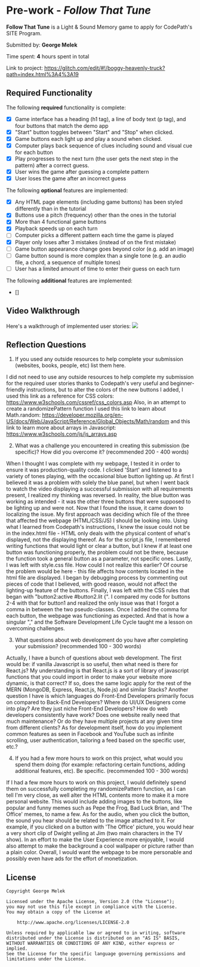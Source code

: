 # Pre-work - _Follow That Tune_

**Follow That Tune** is a Light & Sound Memory game to apply for CodePath's SITE Program.

Submitted by: **George Melek**

Time spent: **4** hours spent in total

Link to project: https://glitch.com/edit/#!/boggy-heavenly-truck?path=index.html%3A4%3A19

## Required Functionality

The following **required** functionality is complete:

- [x] Game interface has a heading (h1 tag), a line of body text (p tag), and four buttons that match the demo app
- [x] "Start" button toggles between "Start" and "Stop" when clicked.
- [x] Game buttons each light up and play a sound when clicked.
- [x] Computer plays back sequence of clues including sound and visual cue for each button
- [x] Play progresses to the next turn (the user gets the next step in the pattern) after a correct guess.
- [x] User wins the game after guessing a complete pattern
- [x] User loses the game after an incorrect guess

The following **optional** features are implemented:

- [x] Any HTML page elements (including game buttons) has been styled differently than in the tutorial
- [x] Buttons use a pitch (frequency) other than the ones in the tutorial
- [x] More than 4 functional game buttons
- [x] Playback speeds up on each turn
- [ ] Computer picks a different pattern each time the game is played
- [x] Player only loses after 3 mistakes (instead of on the first mistake)
- [ ] Game button appearance change goes beyond color (e.g. add an image)
- [ ] Game button sound is more complex than a single tone (e.g. an audio file, a chord, a sequence of multiple tones)
- [ ] User has a limited amount of time to enter their guess on each turn

The following **additional** features are implemented:

- []

## Video Walkthrough

Here's a walkthrough of implemented user stories:
![](your-link-here)

## Reflection Questions

1. If you used any outside resources to help complete your submission (websites, books, people, etc) list them here.

I did not need to use any outside resources to help complete my submission for the required user stories thanks to Codepath's very useful and beginner-friendly instructions, but to alter the colors of the new buttons I added, I used this link as a reference for CSS colors: https://www.w3schools.com/cssref/css_colors.asp
Also, in an attempt to create a randomizePattern function I used this link to learn about Math.random: https://developer.mozilla.org/en-US/docs/Web/JavaScript/Reference/Global_Objects/Math/random and this link to learn more about arrays in Javascript: https://www.w3schools.com/js/js_arrays.asp

2. What was a challenge you encountered in creating this submission (be specific)? How did you overcome it? (recommended 200 - 400 words)

When I thought I was complete with my webpage, I tested it in order to ensure it was production-quality code. I clicked 'Start' and listened to a variety of tones playing, with the occasional blue button lighting up. At first I believed it was a problem with solely the blue panel, but when I went back to watch the video displaying a successful submission with all requirements present, I realized my thinking was reversed. In reality, the blue button was working as intended - it was the other three buttons that were supposed to be lighting up and were not. Now that I found the issue, it came down to localizing the issue. My first approach was deciding which file of the three that affected the webpage (HTML/CSS/JS) I should be looking into. Using what I learned from Codepath's instructions, I knew the issue could not be in the index.html file - HTML only deals with the physical content of what's displayed, not the displaying thereof. As for the script.js file, I remembered writing functions that would light or clear a button, but I knew if at least one button was functioning properly, the problem could not be there, because the function took a general button as a parameter, not specific ones. Lastly, I was left with style.css file. How could I not realize this earlier? Of course the problem would be here - this file affects how contents located in the html file are displayed. I began by debugging process by commenting out pieces of code that I believed, with good reason, would not affect the lighting-up feature of the buttons. Finally, I was left with the CSS rules that began with "button2:active #button2.lit {". I compared my code for buttons 2-4 with that for button1 and realized the only issue was that I forgot a comma in between the two pseudo-classes. Once I added the comma for each button, the webpage was functioning as expected. And that is how a singular "," and the Software Development Life Cycle taught me a lesson on overcoming challenges.

3. What questions about web development do you have after completing your submission? (recommended 100 - 300 words)

Actually, I have a bunch of questions about web development. The first would be: if vanilla Javascript is so useful, then what need is there for React.js? My understanding is that React.js is a sort of library of javascript functions that you could import in order to make your website more dynamic, is that correct? If so, does the same logic apply for the rest of the MERN (MongoDB, Express, React.js, Node.js) and similar Stacks? Another question I have is which languages do Front-End Developers primarily focus on compared to Back-End Developers? Where do UI/UX Designers come into play? Are they just niche Front-End Developers? How do web developers consistently have work? Does one website really need that much maintenance? Or do they have multiple projects at any given time from different clients? As for development itself, how do you implement common features as seen in Facebook and YouTube such as infinite scrolling, user authentication, tailoring a feed based on the specific user, etc.?

4. If you had a few more hours to work on this project, what would you spend them doing (for example: refactoring certain functions, adding additional features, etc). Be specific. (recommended 100 - 300 words)

If I had a few more hours to work on this project, I would definitely spend them on successfully completing my randomizePattern function, as I can tell I'm very close, as well alter the HTML contents more to make it a more personal website. This would include adding images to the buttons, like popular and funny memes such as Pepe the Frog, Bad Luck Brian, and 'The Office' memes, to name a few. As for the audio, when you click the button, the sound you hear should be related to the image attached to it. For example, if you clicked on a button with 'The Office' picture, you would hear a very short clip of Dwight yelling at Jim (two main characters in the TV show). In an effort to make the User Experience more enjoyable, I would also attempt to make the background a cool wallpaper or picture rather than a plain color. Overall, I would want the webpage to be more personable and possibly even have ads for the effort of monetization.

## License

    Copyright George Melek

    Licensed under the Apache License, Version 2.0 (the "License");
    you may not use this file except in compliance with the License.
    You may obtain a copy of the License at

        http://www.apache.org/licenses/LICENSE-2.0

    Unless required by applicable law or agreed to in writing, software
    distributed under the License is distributed on an "AS IS" BASIS,
    WITHOUT WARRANTIES OR CONDITIONS OF ANY KIND, either express or implied.
    See the License for the specific language governing permissions and
    limitations under the License.
